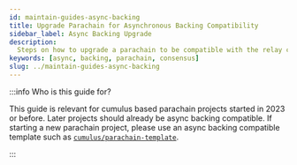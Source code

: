 ```yaml
---
id: maintain-guides-async-backing
title: Upgrade Parachain for Asynchronous Backing Compatibility
sidebar_label: Async Backing Upgrade
description:
  Steps on how to upgrade a parachain to be compatible with the relay chain's async backing feature.
keywords: [async, backing, parachain, consensus]
slug: ../maintain-guides-async-backing
---
```


:::info Who is this guide for?

This guide is relevant for cumulus based parachain projects started in 2023 or before. Later
projects should already be async backing compatible. If starting a new parachain project, please use
an async backing compatible template such as
[`cumulus/parachain-template`](https://github.com/paritytech/cumulus/tree/rh-test-async-backing).

:::
